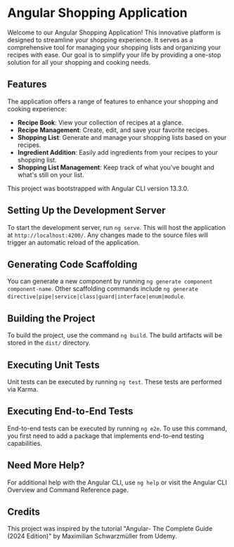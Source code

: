 # Angular Shopping Application

Welcome to our Angular Shopping Application! This innovative platform is designed to streamline your shopping experience. It serves as a comprehensive tool for managing your shopping lists and organizing your recipes with ease. Our goal is to simplify your life by providing a one-stop solution for all your shopping and cooking needs.

## Features

The application offers a range of features to enhance your shopping and cooking experience:

- **Recipe Book**: View your collection of recipes at a glance.
- **Recipe Management**: Create, edit, and save your favorite recipes.
- **Shopping List**: Generate and manage your shopping lists based on your recipes.
- **Ingredient Addition**: Easily add ingredients from your recipes to your shopping list.
- **Shopping List Management**: Keep track of what you've bought and what's still on your list.

This project was bootstrapped with Angular CLI version 13.3.0.

## Setting Up the Development Server

To start the development server, run `ng serve`. This will host the application at `http://localhost:4200/`. Any changes made to the source files will trigger an automatic reload of the application.

## Generating Code Scaffolding

You can generate a new component by running `ng generate component component-name`. Other scaffolding commands include `ng generate directive|pipe|service|class|guard|interface|enum|module`.

## Building the Project

To build the project, use the command `ng build`. The build artifacts will be stored in the `dist/` directory.

## Executing Unit Tests

Unit tests can be executed by running `ng test`. These tests are performed via Karma.

## Executing End-to-End Tests

End-to-end tests can be executed by running `ng e2e`. To use this command, you first need to add a package that implements end-to-end testing capabilities.

## Need More Help?

For additional help with the Angular CLI, use `ng help` or visit the Angular CLI Overview and Command Reference page.

## Credits

This project was inspired by the tutorial "Angular- The Complete Guide (2024 Edition)" by Maximilian Schwarzmüller from Udemy.
